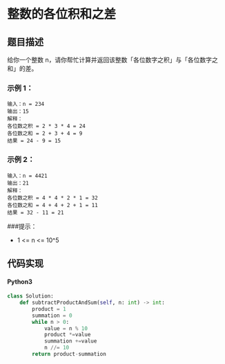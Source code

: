 # 整数的各位积和之差

## 题目描述
给你一个整数 n，请你帮忙计算并返回该整数「各位数字之积」与「各位数字之和」的差。

### 示例 1：
```
输入：n = 234
输出：15 
解释：
各位数之积 = 2 * 3 * 4 = 24 
各位数之和 = 2 + 3 + 4 = 9 
结果 = 24 - 9 = 15
```
### 示例 2：
```
输入：n = 4421
输出：21
解释： 
各位数之积 = 4 * 4 * 2 * 1 = 32 
各位数之和 = 4 + 4 + 2 + 1 = 11 
结果 = 32 - 11 = 21
```

###提示：
- 1 <= n <= 10^5

## 代码实现
#### Python3
```python
class Solution:
    def subtractProductAndSum(self, n: int) -> int:
        product = 1
        summation = 0
        while n > 0:
            value = n % 10
            product *=value
            summation +=value
            n //= 10
        return product-summation
```